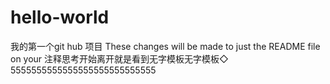 # hello-world
我的第一个git hub 项目
These changes will be made to just the README file on your 
注释思考开始离开就是看到无字模板无字模板◇
5555555555555555555555555555

